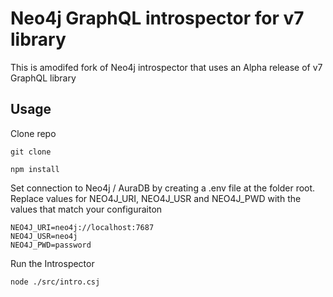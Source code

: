 # Neo4j GraphQL introspector for v7 library
This is amodifed fork of Neo4j introspector that uses an Alpha release of v7 GraphQL library

## Usage
Clone repo

```Text
git clone
```

```Text
npm install
```

Set connection to Neo4j / AuraDB by creating a .env file at the folder root.  Replace values for NEO4J_URI, NEO4J_USR and NEO4J_PWD with the values that match your configuraiton

```Text
NEO4J_URI=neo4j://localhost:7687
NEO4J_USR=neo4j
NEO4J_PWD=password
```

Run the Introspector
```Text
node ./src/intro.csj
```
